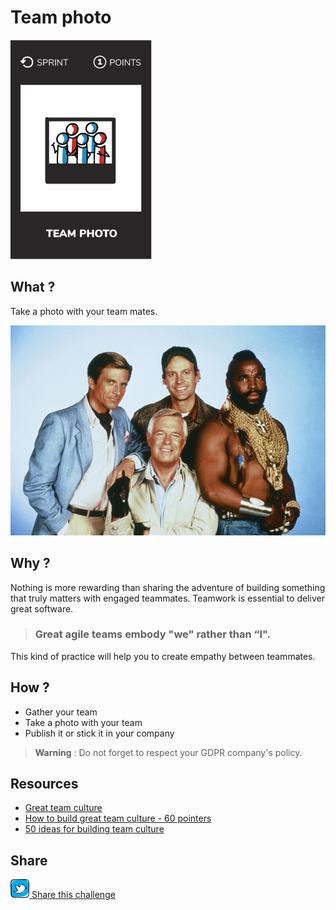 # Team photo
![Team photo](images/team-photo.png)  

## What ?
Take a photo with your team mates.

![Team photo](images/team-photo1.jpg)

## Why ?
Nothing is more rewarding than sharing the adventure of building something that truly matters with engaged teammates.
Teamwork is essential to deliver great software.  

> ### Great agile teams embody "we" rather than “I".
This kind of practice will help you to create empathy between teammates. 

## How ?
* Gather your team
* Take a photo with your team
* Publish it or stick it in your company

> **Warning** : Do not forget to respect your GDPR company's policy.

## Resources
* [Great team culture](https://tallyfy.com/build-great-team-culture/)
* [How to build great team culture - 60 pointers](https://blog.jostle.me/blog/how-to-build-a-great-team-and-culture-60-pointers/)
* [50 ideas for building team culture](https://code.likeagirl.io/50-ideas-for-building-team-culture-more-effectively-839469bf19a5)

## Share
![Share](../images/twitter.png)[ Share this challenge](https://twitter.com/home?status=I%20have%20just%20completed%20the%20Retrospective%20%23craft_challenges%20from%20%40agilepartner%20http://tiny.cc/p7v5vy)